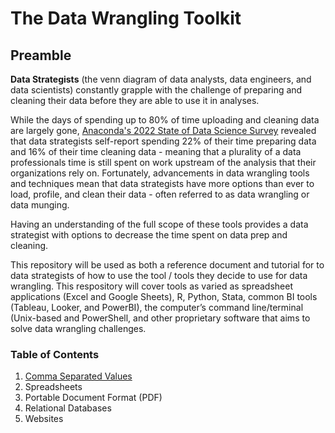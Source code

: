 # The Data Wrangling Toolkit

## Preamble

**Data Strategists** (the venn diagram of data analysts, data engineers, and data scientists) constantly grapple with the challenge of preparing and cleaning their data before they are able to use it in analyses. 

While the days of spending up to 80% of time uploading and cleaning data are largely gone, [Anaconda's 2022 State of Data Science Survey](https://www.anaconda.com/state-of-data-science-report-2022) revealed that data strategists self-report spending 22% of their time preparing data and 16% of their time cleaning data - meaning that a plurality of a data professionals time is still spent on work upstream of the analysis that their organizations rely on.
Fortunately, advancements in data wrangling tools and techniques mean that data strategists have more options than ever to load, profile, and clean their data - often referred to as data wrangling or data munging. 

Having an understanding of the full scope of these tools provides a data strategist with options to decrease the time spent on data prep and cleaning.

This repository will be used as both a reference document and tutorial for to data strategists of how to use the tool / tools they decide to use for data wrangling. This respository will cover tools as varied as spreadsheet applications (Excel and Google Sheets), R, Python, Stata, common BI tools (Tableau, Looker, and PowerBI), the computer’s command line/terminal (Unix-based and PowerShell, and other proprietary software that aims to solve data wrangling challenges.

### Table of Contents

1. [Comma Separated Values](csv/index.md)
2. Spreadsheets
3. Portable Document Format (PDF)
4. Relational Databases
5. Websites


